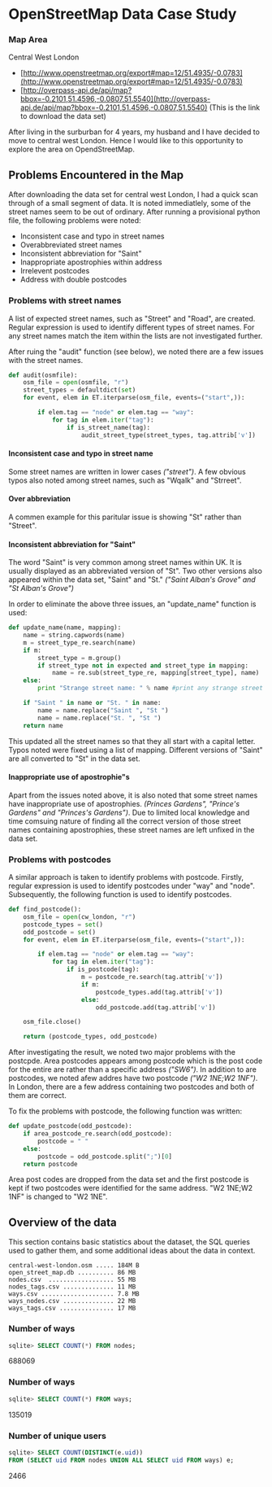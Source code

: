 # OpenStreetMap Data Case Study

### Map Area
Central West London
- [http://www.openstreetmap.org/export#map=12/51.4935/-0.0783](http://www.openstreetmap.org/export#map=12/51.4935/-0.0783)
- [http://overpass-api.de/api/map?bbox=-0.2101,51.4596,-0.0807,51.5540](http://overpass-api.de/api/map?bbox=-0.2101,51.4596,-0.0807,51.5540) (This is the link to download the data set)

After living in the surburban for 4 years, my husband and I have decided to move to central west London. Hence I would like to this opportunity to explore the area on OpendStreetMap.




## Problems Encountered in the Map
After downloading the data set for central west London, I had a quick scan through of a small segment of data. It is noted immediatlely, some of the street names seem to be out of ordinary.  After running a provisional python file, the following problems were noted:

- Inconsistent case and typo in street names
- Over­abbreviated street names 
- Inconsistent abbreviation for "Saint"
- Inappropriate apostrophies within address
- Irrelevent postcodes
- Address with double postcodes

### Problems with street names
A list of expected street names, such as "Street" and "Road", are created. Regular expression is used to identify different types of street names. For any street names match the item within the lists are not investigated further.  

After ruing the "audit" function (see below), we noted there are a few issues with the street names.
```python
def audit(osmfile):
    osm_file = open(osmfile, "r")
    street_types = defaultdict(set)
    for event, elem in ET.iterparse(osm_file, events=("start",)):

        if elem.tag == "node" or elem.tag == "way":
            for tag in elem.iter("tag"):
                if is_street_name(tag):
                    audit_street_type(street_types, tag.attrib['v'])
```

#### Inconsistent case and typo in street name
Some street names are written in lower cases *("street")*. A few obvious typos also noted among street names, such as "Wqalk" and "Strreet".

#### Over abbreviation
A commen example for this paritular issue is showing "St" rather than "Street".

#### Inconsistent abbreviation for "Saint"
The word "Saint" is very common among street names within UK. It is usually displayed as an abbreviated version of "St". Two other versions also appeared within the data set, "Saint" and "St." *("Saint Alban's Grove" and "St Alban's Grove")*

In order to eliminate the above three issues, an "update_name" function is used:
```python
def update_name(name, mapping):
    name = string.capwords(name) 
    m = street_type_re.search(name)
    if m:
        street_type = m.group()
        if street_type not in expected and street_type in mapping:
            name = re.sub(street_type_re, mapping[street_type], name)
    else:
        print "Strange street name: " % name #print any strange street name does not match the regular expression

    if "Saint " in name or "St. " in name: 
        name = name.replace("Saint ", "St ")
        name = name.replace("St. ", "St ")
    return name
```

This updated all the street names so that they all start with a capital letter. Typos noted were fixed using a list of mapping. Different versions of "Saint" are all converted to "St" in the data set.

#### Inappropriate use of apostrophie"s
Apart from the issues noted above, it is also noted that some street names have inappropriate use of apostrophies. *(Princes Gardens", "Prince's Gardens" and "Princes's Gardens")*. Due to limited local knowledge and time comsuing nature of finding all the correct version of those street names containing apostrophies, these street names are left unfixed in the data set.


### Problems with postcodes
A similar approach is taken to identify problems with postcode. Firstly, regular expression is used to identify postcodes under "way" and "node". Subsequently, the following function is used to identify postcodes.

```python
def find_postcode():
    osm_file = open(cw_london, "r")
    postcode_types = set()
    odd_postcode = set()
    for event, elem in ET.iterparse(osm_file, events=("start",)):

        if elem.tag == "node" or elem.tag == "way":
            for tag in elem.iter("tag"):
                if is_postcode(tag):
                    m = postcode_re.search(tag.attrib['v'])
                    if m:
                        postcode_types.add(tag.attrib['v'])  
                    else:
                        odd_postcode.add(tag.attrib['v'])

    osm_file.close()

    return (postcode_types, odd_postcode)
```

After investigating the result, we noted two major problems with the postcpde. Area postcodes appears among postcode which is the post code for the entire are rather than a specific address *("SW6")*. In addition to are postcodes, we noted afew addres have two postcode *("W2 1NE;W2 1NF")*. In London, there are a few address containing two postcodes and both of them are correct. 

To fix the problems with postcode, the following function was written:
```python
def update_postcode(odd_postcode):
    if area_postcode_re.search(odd_postcode):
        postcode = " "
    else:
        postcode = odd_postcode.split(";")[0]
    return postcode
```

Area post codes are dropped from the data set and the first postcode is kept if two postcodes were identified for the same address. "W2 1NE;W2 1NF" is changed to "W2 1NE".




## Overview of the data
This section contains basic statistics about the dataset, the SQL queries used to gather them, and some additional ideas about the data in context.

```
central-west-london.osm ..... 184M B
open_street_map.db .......... 86 MB
nodes.csv  .................. 55 MB
nodes_tags.csv .............. 11 MB
ways.csv .................... 7.8 MB
ways_nodes.csv .............. 22 MB
ways_tags.csv ............... 17 MB
```
### Number of ways
```sql
sqlite> SELECT COUNT(*) FROM nodes;
```
688069

### Number of ways
```sql
sqlite> SELECT COUNT(*) FROM ways;
```
135019

### Number of unique users
```sql
sqlite> SELECT COUNT(DISTINCT(e.uid))          
FROM (SELECT uid FROM nodes UNION ALL SELECT uid FROM ways) e;
```
2466

